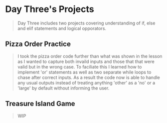 # Day Three's Projects
> Day Three includes two projects covering understanding of if, else and elif statements and logical opporators.
## Pizza Order Practice
> I took the pizza order code further than what was shown in the lesson as I wanted to capture both invaild inputs and those that that were valid but in the wrong case. To faciliate this I learned how to implement 'or' statements as well as two separate while loops to chase after correct inputs. As a result the code now is able to handle any usual outputs instead of treating anything 'other' as a 'no' or a 'large' by default without informing the user.
## Treasure Island Game
> WIP

